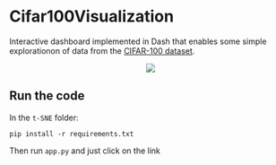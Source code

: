 # Cifar100Visualization
Interactive dashboard implemented in Dash that enables some simple explorationon of data from the [CIFAR-100 dataset](https://www.cs.toronto.edu/~kriz/cifar.html).

<p align="center">
  <img src="https://github.com/fbizza/Cifar100Visualization/assets/109001290/97269ef6-0849-457c-9258-4833135c0bc7">
</p>



## Run the code
In the `t-SNE` folder: 
```
pip install -r requirements.txt
```
Then run `app.py` and just click on the link 
